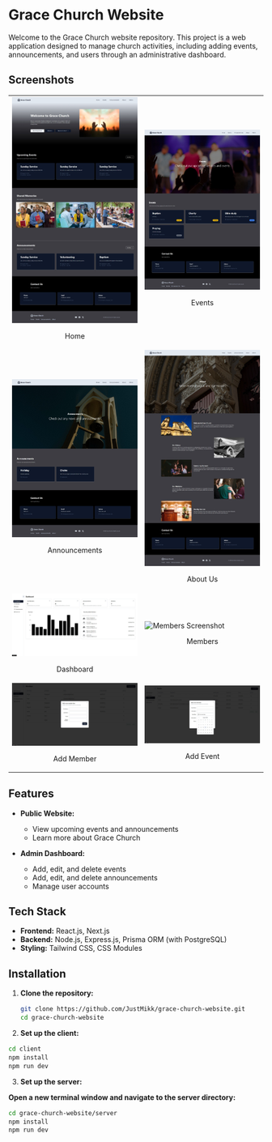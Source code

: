 # Grace Church Website

Welcome to the Grace Church website repository. This project is a web application designed to manage church activities, including adding events, announcements, and users through an administrative dashboard.

## Screenshots

<div align="center">

<table>
  <tr>
    <td>
      <img src="./screenshot/readme-image (9).jpeg" alt="Homepage Screenshot" width="500"/>
      <p align="center">Home</p>
    </td>
    <td>
      <img src="./screenshot/readme-image (8).jpeg" alt="Events Screenshot" width="500"/>
      <p align="center">Events</p>
    </td>
  </tr>
  <tr>
    <td>
      <img src="./screenshot/readme-image (7).jpeg" alt="Announcements Screenshot" width="500"/>
      <p align="center">Announcements</p>
    </td>
    <td>
      <img src="./screenshot/readme-image (5).jpeg" alt="About Us Screenshot" width="500"/>
      <p align="center">About Us</p>
    </td>
  </tr>
  <tr>
    <td>
      <img src="./screenshot/readme-image (4).jpeg" alt="Dashboard Screenshot" width="500"/>
      <p align="center">Dashboard</p>
    </td>
    <td>
      <img src="./screenshot/readme-image (3).jpeg>" alt="Members Screenshot" width="500"/>
      <p align="center">Members</p>
    </td>
  </tr>
  <tr>
    <td>
      <img src="./screenshot/readme-image (2).jpeg" alt="Add Member Screenshot" width="500"/>
      <p align="center">Add Member</p>
    </td>
    <td>
      <img src="./screenshot/readme-image (1).jpeg" alt="Add Event Screenshot" width="500"/>
      <p align="center">Add Event</p>
    </td>
  </tr>
</table>

</div>

## Features

- **Public Website:**

  - View upcoming events and announcements
  - Learn more about Grace Church

- **Admin Dashboard:**
  - Add, edit, and delete events
  - Add, edit, and delete announcements
  - Manage user accounts

## Tech Stack

- **Frontend:** React.js, Next.js
- **Backend:** Node.js, Express.js, Prisma ORM (with PostgreSQL)
- **Styling:** Tailwind CSS, CSS Modules

## Installation

1. **Clone the repository:**

   ```bash
   git clone https://github.com/JustMikk/grace-church-website.git
   cd grace-church-website

   ```
2.  **Set up the client:**

```bash
cd client
npm install
npm run dev
```

3.  **Set up the server:**

**Open a new terminal window and navigate to the server directory:**

```bash
cd grace-church-website/server
npm install
npm run dev
```
